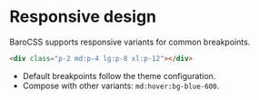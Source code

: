 # Responsive design

BaroCSS supports responsive variants for common breakpoints.

```html
<div class="p-2 md:p-4 lg:p-8 xl:p-12"></div>
```

- Default breakpoints follow the theme configuration.
- Compose with other variants: `md:hover:bg-blue-600`.
